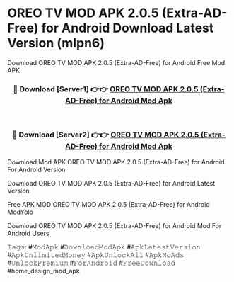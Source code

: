 # OREO TV MOD APK 2.0.5 (Extra-AD-Free) for Android Download Latest Version (mlpn6)
Download OREO TV MOD APK 2.0.5 (Extra-AD-Free) for Android Free Mod APK

<div align="center">
<h3>🔴 Download [Server1] 👉👉 <a href="https://apkcomod.com?title=OREO_TV_MOD_APK_2.0.5_(Extra-AD-Free)_for_Android">OREO TV MOD APK 2.0.5 (Extra-AD-Free) for Android Mod Apk</a></h3><br>

<h3>🔴 Download [Server2] 👉👉 <a href="https://apkcomod.com?title=OREO_TV_MOD_APK_2.0.5_(Extra-AD-Free)_for_Android">OREO TV MOD APK 2.0.5 (Extra-AD-Free) for Android Mod Apk</a></h3>
</div>


Download Mod APK OREO TV MOD APK 2.0.5 (Extra-AD-Free) for Android For Android Version

Download OREO TV MOD APK 2.0.5 (Extra-AD-Free) for Android Latest Version

Free APK MOD OREO TV MOD APK 2.0.5 (Extra-AD-Free) for Android ModYolo

Download OREO TV MOD APK 2.0.5 (Extra-AD-Free) for Android Mod For Android Users

𝚃𝚊𝚐𝚜: #𝙼𝚘𝚍𝙰𝚙𝚔 #𝙳𝚘𝚠𝚗𝚕𝚘𝚊𝚍𝙼𝚘𝚍𝙰𝚙𝚔 #𝙰𝚙𝚔𝙻𝚊𝚝𝚎𝚜𝚝𝚅𝚎𝚛𝚜𝚒𝚘𝚗 #𝙰𝚙𝚔𝚄𝚗𝚕𝚒𝚖𝚒𝚝𝚎𝚍𝙼𝚘𝚗𝚎𝚢 #𝙰𝚙𝚔𝚄𝚗𝚕𝚘𝚌𝚔𝙰𝚕𝚕 #𝙰𝚙𝚔𝙽𝚘𝙰𝚍𝚜 #𝚄𝚗𝚕𝚘𝚌𝚔𝙿𝚛𝚎𝚖𝚒𝚞𝚖 #𝙵𝚘𝚛𝙰𝚗𝚍𝚛𝚘𝚒𝚍 #𝙵𝚛𝚎𝚎𝙳𝚘𝚠𝚗𝚕𝚘𝚊𝚍 #home_design_mod_apk